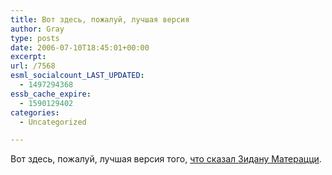 ```yaml
---
title: Вот здесь, пожалуй, лучшая версия
author: Gray
type: posts
date: 2006-07-10T18:45:01+00:00
excerpt:
url: /7568
esml_socialcount_LAST_UPDATED:
  - 1497294368
essb_cache_expire:
  - 1590129402
categories:
  - Uncategorized

---
```








Вот здесь, пожалуй, лучшая версия того, <a href="http://ralex.com.ru/2006/07/10/zidan_materatsi/" target="_blank">что сказал Зидану Матерацци</a>.